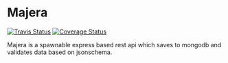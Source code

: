# Majera

[![Travis Status](https://travis-ci.org/larixk/storage-api.svg?branch=master)](https://travis-ci.org/larixk/storage-api?branch=master)
[![Coverage Status](https://coveralls.io/repos/github/larixk/storage-api/badge.svg?branch=master)](https://coveralls.io/github/larixk/storage-api?branch=master)


Majera is a spawnable express based rest api which saves to mongodb and validates data based on jsonschema.



